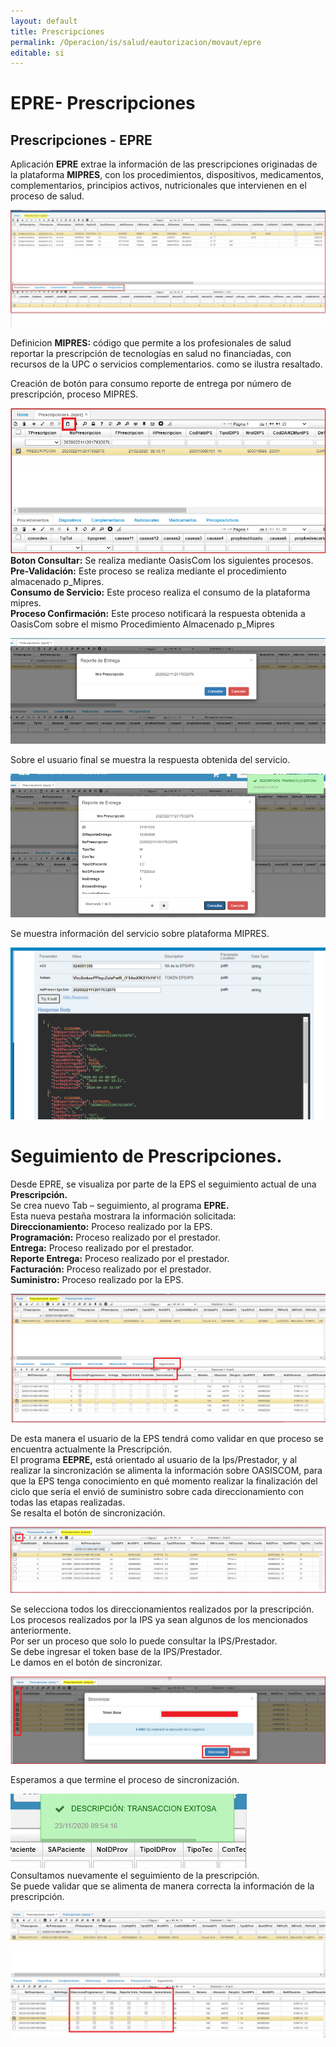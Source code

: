 ```yaml
---  
layout: default  
title: Prescripciones 
permalink: /Operacion/is/salud/eautorizacion/movaut/epre  
editable: si  
---  
```


# EPRE- Prescripciones   

## Prescripciones  - EPRE  

Aplicación **EPRE**  extrae la información de las prescripciones originadas de la plataforma **MIPRES**, con los procedimientos, dispositivos, medicamentos, complementarios, principios activos, nutricionales que intervienen en el proceso de salud.  

![](epre1.png) 

Definicion **MIPRES:** código que permite a los profesionales de salud reportar la prescripción de tecnologías en salud no financiadas, con recursos de la UPC o servicios complementarios. como se ilustra resaltado.  

Creación de botón para consumo reporte de entrega por número de prescripción, proceso MIPRES.  

![](epre2.png)  
**Boton Consultar:** Se realiza mediante OasisCom los siguientes procesos.  
**Pre-Validación:** Este proceso se realiza mediante el procedimiento almacenado p_Mipres.  
**Consumo de Servicio:** Este proceso realiza el consumo de la plataforma mipres.  
**Proceso Confirmación:** Este proceso notificará la respuesta obtenida a OasisCom sobre el mismo Procedimiento Almacenado p_Mipres  

![](epre3.png)  

Sobre el usuario final se muestra la respuesta obtenida del servicio.  

![](epre4.png)  

Se muestra información del servicio sobre plataforma MIPRES.  

![](epre5.png)  

# Seguimiento de Prescripciones.  

Desde EPRE, se  visualiza por parte de la EPS el seguimiento actual de una **Prescripción.**  
Se crea nuevo Tab – seguimiento, al programa **EPRE.**  
Esta nueva pestaña mostrara la información solicitada:  
**Direccionamiento:** Proceso realizado por la EPS.    
**Programación:** Proceso realizado por el prestador.  
**Entrega:** Proceso realizado por el prestador.  
**Reporte Entrega:** Proceso realizado por el prestador.  
**Facturación:** Proceso realizado por el prestador.  
**Suministro:** Proceso realizado por la EPS.  

![](epre5_01.png)  

De esta manera el usuario de la EPS tendrá como validar en que proceso se encuentra actualmente la Prescripción.    
El programa **EEPRE,** está orientado al usuario de la Ips/Prestador, y al realizar la sincronización se alimenta la información sobre OASISCOM,  para que la EPS tenga conocimiento en qué momento realizar la finalización del ciclo que sería el envió de suministro sobre cada direccionamiento con todas las etapas realizadas.  
Se resalta el botón de sincronización.  

![](epre5_02.png)  

Se selecciona todos los direccionamientos realizados por la prescripción.  
Los procesos realizados por la IPS ya sean algunos de los mencionados anteriormente.  
Por ser un proceso que solo lo puede consultar la IPS/Prestador.  
Se debe ingresar el token base de la IPS/Prestador.  
Le damos en el botón de sincronizar.  

![](epre5_03.png)  

Esperamos a que termine el proceso de sincronización.  

![](epre5_04.png)  
Consultamos nuevamente el seguimiento de la prescripción.  
Se puede validar que se alimenta de manera correcta la información de la prescripción.  

![](epre5_05.png)  
















